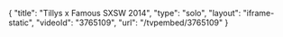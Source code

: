 {
    "title": "Tillys x Famous SXSW 2014",
    "type": "solo",
    "layout": "iframe-static",
    "videoId": "3765109",
    "url": "\/tvpembed\/3765109"
}